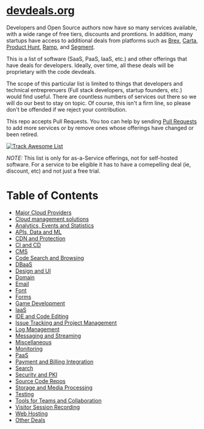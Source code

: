 # [devdeals.org](https://devdeals.org)

Developers and Open Source authors now have so many services available, with a wide range of free tiers, discounts and promtions. In addition, many startups have access to additional deals from platforms such as [Brex](https://brex.com), [Carta](https://carta.com), [Product Hunt](https://producthunt.com), [Ramp](https://ramp.com), and [Segment](https://segment.com).

This is a list of software (SaaS, PaaS, IaaS, etc.) and other offerings that have deals for developers. Ideally, over time, all these deals will be proprietary with the code devdeals.

The scope of this particular list is limited to things that developers and technical entreprenuers (Full stack developers, startup founders, etc.) would find useful. There are countless numbers of services out there so we will do our best to stay on topic. Of course, this isn't a firm line, so please don't be offended if we reject your contribution.

This repo accepts Pull Requests. You too can help by sending [Pull Requests](https://github.com/devdeals/devdeals) to add more services or by remove ones whose offerings have changed or been retired.

[![Track Awesome List](https://www.trackawesomelist.com/badge.svg)](https://www.trackawesomelist.com/devdeals/devdeals)

*NOTE:* This list is only for as-a-Service offerings, not for self-hosted software. For a service to be eligible it has to have a comepelling deal (ie, discount, etc) and not just a free trial.

Table of Contents
=================

   * [Major Cloud Providers](#major-cloud-providers)
   * [Cloud management solutions](#cloud-management-solutions)
   * [Analytics, Events and Statistics](#analytics-events-and-statistics)
   * [APIs, Data and ML](#apis-data-and-ml)
   * [CDN and Protection](#cdn-and-protection)
   * [CI and CD](#ci-and-cd)
   * [CMS](#cms)
   * [Code Search and Browsing](#code-search-and-browsing)
   * [DBaaS](#dbaas)
   * [Design and UI](#design-and-ui)
   * [Domain](#domain)
   * [Email](#email)
   * [Font](#font)
   * [Forms](#forms)
   * [Game Development](#game-development)
   * [IaaS](#iaas)
   * [IDE and Code Editing](#ide-and-code-editing)
   * [Issue Tracking and Project Management](#issue-tracking-and-project-management)
   * [Log Management](#log-management)
   * [Messaging and Streaming](#messaging-and-streaming)
   * [Miscellaneous](#miscellaneous)
   * [Monitoring](#monitoring)
   * [PaaS](#paas)
   * [Payment and Billing Integration](#payment-and-billing-integration)
   * [Search](#search)
   * [Security and PKI](#security-and-pki)
   * [Source Code Repos](#source-code-repos)
   * [Storage and Media Processing](#storage-and-media-processing)
   * [Testing](#testing)
   * [Tools for Teams and Collaboration](#tools-for-teams-and-collaboration)
   * [Visitor Session Recording](#visitor-session-recording)
   * [Web Hosting](#web-hosting)
   * [Other Deals](#other-deals)
